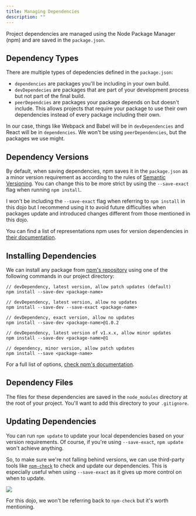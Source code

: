 ```yaml
---
title: Managing Dependencies
description: ""
---
```


Project dependencies are managed using the Node Package Manager (npm) and are saved in the `package.json`.

## Dependency Types

There are multiple types of depedencies defined in the `package.json`: 

- `dependencies` are packages you'll be including in your own build.
- `devDependecies` are packages that are part of your development process but not part of the final build.
- `peerDependcies` are packages your package depends on but doesn't include. This allows projects that require your package to use their own dependencies instead of every package including their own.

In our case, things like Webpack and Babel will be in `devDependencies` and React will be in `dependencies`. We won't be using `peerDependencies`, but the packages we use might.

## Dependency Versions

By default, when saving dependencies, npm saves it in the `package.json` as a minor version requirement as according to the rules of [Semantic Versioning](http://semver.org/). You can change this to be more strict by using the `--save-exact` flag when running `npm install`.

I won't be including the `--save-exact` flag when referring to `npm install` in this dojo but I recommend using it to avoid future difficulties when packages update and introduced changes different from those mentioned in this dojo.

You can find a list of representations npm uses for version dependencies in [their documentation](https://docs.npmjs.com/files/package.json#dependencies).

## Installing Dependencies

We can install any package from [npm's repository](https://www.npmjs.com) using one of the following commands in our project directory:

```
// devDependency, latest version, allow patch updates (default)
npm install --save-dev <package-name>

// devDependency, latest version, allow no updates
npm install --save-dev --save-exact <package-name>

// devDependency, exact version, allow no updates
npm install --save-dev <package-name>@1.0.2

// devDependency, latest version of v1.x.x, allow minor updates
npm install --save-dev <package-name>@1

// dependency, minor version, allow patch updates
npm install --save <package-name>
```

For a full list of options, [check npm's documentation](https://docs.npmjs.com/files/package.json).

## Dependency Files

The files for these dependencies are saved in the `node_modules` directory at the root of your project. You'll want to add this directory to your `.gitignore`.

## Updating Dependencies

You can run `npm update` to update your local dependencies based on your version requirements. Of course, if you're using `--save-exact`, `npm update` won't achieve anything.

So, to make sure we're not falling behind versions, we can use third-party tools like [`npm-check`](https://github.com/dylang/npm-check) to check and update our dependencies. This is especially useful when using `--save-exact` as it gives up more control on when to update.

![](/react-dojo/images/session-1-npm-check.png)

For this dojo, we won't be referring back to `npm-check` but it's worth mentioning.